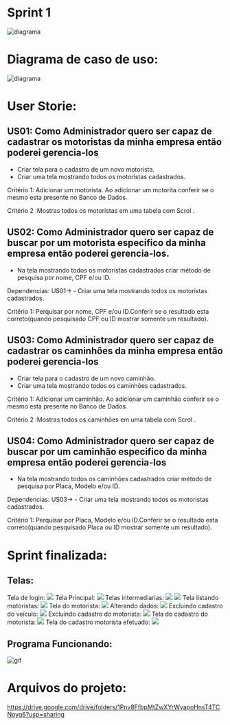 
# Sprint 1
![diagrama](https://cdn.discordapp.com/attachments/748503719519322153/767309463798546463/unknown.png?raw=true)

# Diagrama de caso de uso:
![diagrama](https://cdn.discordapp.com/attachments/748503719519322153/766693424610803742/unknown.png?raw=true)


# User Storie:

## US01: Como Administrador quero ser capaz de cadastrar os motoristas da minha empresa então poderei gerencia-los

 - Criar tela para o cadastro de um novo motorista.
 - Criar uma tela mostrando todos os motoristas cadastrados.
  
Critério 1: Adicionar um motorista. Ao adicionar um motorita conferir se o mesmo esta presente no Banco de Dados.

Critério 2 :Mostras todos os motoristas em uma tabela com Scrol .
 
## US02: Como Administrador quero ser capaz de buscar por um motorista especifico da minha empresa então poderei gerencia-los.

 - Na tela mostrando todos os motoristas cadastrados criar método de pesquisa por nome, CPF e/ou ID.
 
 Dependencias: US01-> - Criar uma tela mostrando todos os motoristas cadastrados.

Critério 1: Perquisar por nome, CPF e/ou ID.Conferir se o resultado esta correto(quando pesquisado CPF ou ID mostrar somente um resultado).

 
 ## US03: Como Administrador quero ser capaz de cadastrar os caminhões da minha empresa então poderei gerencia-los

 - Criar tela para o cadastro de um novo caminhão.
 - Criar uma tela mostrando todos os caminhões cadastrados.
 
Critério 1: Adicionar um caminhão. Ao adicionar um caminhão conferir se o mesmo esta presente no Banco de Dados.

Critério 2 :Mostras todos os caminhões em uma tabela com Scrol .

## US04: Como Administrador quero ser capaz de buscar por um caminhão especifico da minha empresa então poderei gerencia-los

 - Na tela mostrando todos os caminhões cadastrados criar método de pesquisa por Placa, Modelo e/ou ID.
 
Dependencias: US03-> - Criar uma tela mostrando todos os motoristas cadastrados.

Critério 1: Perquisar por Placa, Modelo e/ou ID.Conferir se o resultado esta correto(quando pesquisado Placa ou ID mostrar somente um resultado).




# Sprint finalizada:

## Telas:
Tela de login:
![](https://cdn.discordapp.com/attachments/748503719519322153/767501347107897345/unknown.png?raw=true)
Tela Principal:
![](https://cdn.discordapp.com/attachments/748503719519322153/767501698360672256/unknown.png?raw=true)
Telas intermediarias:
![](https://cdn.discordapp.com/attachments/748503719519322153/767501799011516456/unknown.png?raw=true)
![](https://cdn.discordapp.com/attachments/748503719519322153/767501875767410719/unknown.png?raw=true)
Tela listando motoristas:
![](https://cdn.discordapp.com/attachments/748503719519322153/767501961187557376/unknown.png?raw=true)
Tela do motorista:
![](https://cdn.discordapp.com/attachments/748503719519322153/767502064568762398/unknown.png?raw=true)
Alterando dados:
![](https://cdn.discordapp.com/attachments/748503719519322153/767502219197022258/unknown.png?raw=true)
Excluindo cadastro do veículo:
![](https://cdn.discordapp.com/attachments/748503719519322153/767519377150050344/unknown.png?raw=true)
Excluindo cadastro do motorista:
![](https://cdn.discordapp.com/attachments/748503719519322153/767502791999488100/unknown.png?raw=true)
Tela do cadastro do motorista:
![](https://cdn.discordapp.com/attachments/748503719519322153/767502865568366612/unknown.png?raw=true)
Tela do cadastro motorista efetuado:
![](https://cdn.discordapp.com/attachments/748503719519322153/767507151043690536/unknown.png?raw=true)

## Programa Funcionando:
![gif](https://media.giphy.com/media/lieSIRPCQWKyU2pM6e/giphy.gif)



# Arquivos do projeto:
https://drive.google.com/drive/folders/1Pnv8FfbpMtZwXYrWyapoHnsT4TCNoyq6?usp=sharing

